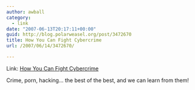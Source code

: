 ```yaml
---
author: awball
category:
  - link
date: "2007-06-13T20:17:11+00:00"
guid: http://blog.polarweasel.org/post/3472670
title: How You Can Fight Cybercrime
url: /2007/06/14/3472670/

---
```

Link: [How You Can Fight Cybercrime](http://www.cio.com/article/print/117201)

Crime, porn, hacking… the best of the best, and we can learn from them!

